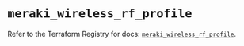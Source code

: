 # `meraki_wireless_rf_profile`

Refer to the Terraform Registry for docs: [`meraki_wireless_rf_profile`](https://registry.terraform.io/providers/ciscodevnet/meraki/1.7.1/docs/resources/wireless_rf_profile).
